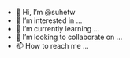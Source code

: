 - 👋 Hi, I’m @suhetw
- 👀 I’m interested in ...
- 🌱 I’m currently learning ...
- 💞️ I’m looking to collaborate on ...
- 📫 How to reach me ...

<!---
suhetw/suhetw is a ✨ special ✨ repository because its `README.md` (this file) appears on your GitHub profile.
You can click the Preview link to take a look at your changes.
--->
